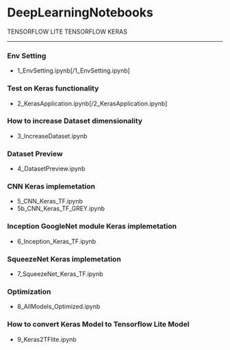 # DeepLearningNotebooks

TENSORFLOW LITE 
TENSORFLOW 
KERAS

---

### Env Setting 
  - 1_EnvSetting.ipynb[/1_EnvSetting.ipynb]
### Test on Keras functionality
  - 2_KerasApplication.ipynb[/2_KerasApplication.ipynb]
### How to increase Dataset dimensionality
  - 3_IncreaseDataset.ipynb
### Dataset Preview
  - 4_DatasetPreview.ipynb
### CNN Keras implemetation
  - 5_CNN_Keras_TF.ipynb
  - 5b_CNN_Keras_TF_GREY.ipynb
### Inception GoogleNet module Keras implemetation
  - 6_Inception_Keras_TF.ipynb
### SqueezeNet Keras implemetation
  - 7_SqueezeNet_Keras_TF.ipynb
### Optimization 
  - 8_AllModels_Optimized.ipynb	
### How to convert Keras Model to Tensorflow Lite Model
  - 9_Keras2TFlite.ipynb
